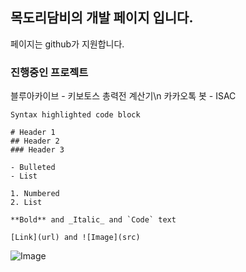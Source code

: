 ## 목도리담비의 개발 페이지 입니다.

페이지는 github가 지원합니다.

### 진행중인 프로젝트

블루아카이브 - 키보토스 총력전 계산기\n
카카오톡 봇 - ISAC

```
Syntax highlighted code block

# Header 1
## Header 2
### Header 3

- Bulleted
- List

1. Numbered
2. List

**Bold** and _Italic_ and `Code` text

[Link](url) and ![Image](src)
```
![Image](https://i.imgur.com/Mpbs6ji.png)
